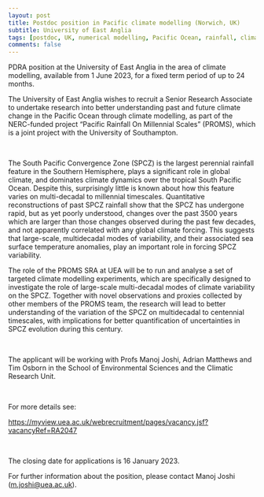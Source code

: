 ```yaml
---
layout: post
title: Postdoc position in Pacific climate modelling (Norwich, UK)
subtitle: University of East Anglia
tags: [postdoc, UK, numerical modelling, Pacific Ocean, rainfall, climate variability]
comments: false
---
```

PDRA position at the University of East Anglia in the area of climate modelling, available from 1 June 2023, for a fixed term period of up to 24 months.


The University of East Anglia wishes to recruit a Senior Research Associate to undertake research into better understanding past and future climate change in the Pacific Ocean through climate modelling, as part of the NERC-funded project “Pacific Rainfall On Millennial Scales” (PROMS), which is a joint project with the University of Southampton.

 

The South Pacific Convergence Zone (SPCZ) is the largest perennial rainfall feature in the Southern Hemisphere, plays a significant role in global climate, and dominates climate dynamics over the tropical South Pacific Ocean. Despite this, surprisingly little is known about how this feature varies on multi-decadal to millennial timescales. Quantitative reconstructions of past SPCZ rainfall show that the SPCZ has undergone rapid, but as yet poorly understood, changes over the past 3500 years which are larger than those changes observed during the past few decades, and not apparently correlated with any global climate forcing. This suggests that large-scale, multidecadal modes of variability, and their associated sea surface temperature anomalies, play an important role in forcing SPCZ variability.


The role of the PROMS SRA at UEA will be to run and analyse a set of targeted climate modelling experiments, which are specifically designed to investigate the role of large-scale multi-decadal modes of climate variability on the SPCZ. Together with novel observations and proxies collected by other members of the PROMS team, the research will lead to better understanding of the variation of the SPCZ on multidecadal to centennial timescales, with implications for better quantification of uncertainties in SPCZ evolution during this century.

 

The applicant will be working with Profs Manoj Joshi, Adrian Matthews and Tim Osborn in the School of Environmental Sciences and the Climatic Research Unit. 

 

For more details see:

https://myview.uea.ac.uk/webrecruitment/pages/vacancy.jsf?vacancyRef=RA2047

 

The closing date for applications is 16 January 2023.

For further information about the position, please contact Manoj Joshi (m.joshi@uea.ac.uk).
